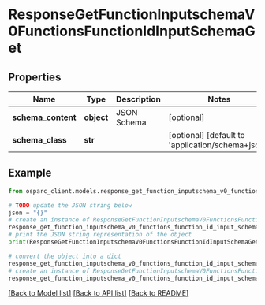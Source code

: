# ResponseGetFunctionInputschemaV0FunctionsFunctionIdInputSchemaGet


## Properties

Name | Type | Description | Notes
------------ | ------------- | ------------- | -------------
**schema_content** | **object** | JSON Schema | [optional] 
**schema_class** | **str** |  | [optional] [default to 'application/schema+json']

## Example

```python
from osparc_client.models.response_get_function_inputschema_v0_functions_function_id_input_schema_get import ResponseGetFunctionInputschemaV0FunctionsFunctionIdInputSchemaGet

# TODO update the JSON string below
json = "{}"
# create an instance of ResponseGetFunctionInputschemaV0FunctionsFunctionIdInputSchemaGet from a JSON string
response_get_function_inputschema_v0_functions_function_id_input_schema_get_instance = ResponseGetFunctionInputschemaV0FunctionsFunctionIdInputSchemaGet.from_json(json)
# print the JSON string representation of the object
print(ResponseGetFunctionInputschemaV0FunctionsFunctionIdInputSchemaGet.to_json())

# convert the object into a dict
response_get_function_inputschema_v0_functions_function_id_input_schema_get_dict = response_get_function_inputschema_v0_functions_function_id_input_schema_get_instance.to_dict()
# create an instance of ResponseGetFunctionInputschemaV0FunctionsFunctionIdInputSchemaGet from a dict
response_get_function_inputschema_v0_functions_function_id_input_schema_get_from_dict = ResponseGetFunctionInputschemaV0FunctionsFunctionIdInputSchemaGet.from_dict(response_get_function_inputschema_v0_functions_function_id_input_schema_get_dict)
```
[[Back to Model list]](../README.md#documentation-for-models) [[Back to API list]](../README.md#documentation-for-api-endpoints) [[Back to README]](../README.md)


